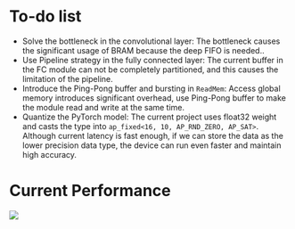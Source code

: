 # To-do list
- Solve the bottleneck in the convolutional layer: The bottleneck causes the significant usage of BRAM because the deep FIFO is needed..
- Use Pipeline strategy in the fully connected layer: The current buffer in the FC module can not be completely partitioned, and this causes the limitation of the pipeline.
- Introduce the Ping-Pong buffer and bursting in `ReadMem`: Access global memory introduces significant overhead, use Ping-Pong buffer to make the module read and write at the same time.
- Quantize the PyTorch model: The current project uses float32 weight and casts the type into `ap_fixed<16, 10, AP_RND_ZERO, AP_SAT>`. Although current latency is fast enough, if we can store the data as the lower precision data type, the device can run even faster and maintain high accuracy.

# Current Performance

![](https://i.imgur.com/jTsfJki.png)
